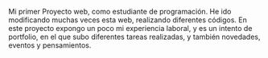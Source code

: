 Mi primer Proyecto web, como estudiante de programación. He ido modificando muchas veces esta web, realizando diferentes códigos.
En este proyecto expongo un poco mi experiencia laboral, y es un intento de portfolio, en el que subo diferentes tareas realizadas,
y también novedades, eventos y pensamientos.
